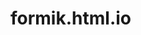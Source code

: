 # formik.html.io


<!DOCTYPE html>
<html lang="en">
    <script src="./ella.formik.form.js"></script>
  <head>
    <meta charset="utf-8" />
    <meta
      name="viewport"
      content="width=device-width, initial-scale=1, shrink-to-fit=no"
    />
    <title>React App</title>
  </head>
  <body>
    <div id="root"></div>
    <!--
      This HTML file is a template.
      If you open it directly in the browser, you will see an empty page.
      You can add webfonts, meta tags, or analytics to this file.
      The build step will place the bundled scripts into the <body> tag.
      To begin the development, run `npm start` or `yarn start`.
      To create a production bundle, use `npm run build` or `yarn build`.
    -->
    <script>
    import React from "react";
// TODO: import useFormik from formik library
import { useFormik } from 'formik';

function App() {
  // TODO: add a const called formik assigned to useFormik()
  const formik = useFormik({
    initialValues: {
      email: "",
      password: "",
    },
    onSubmit: (values) => {
      alert("Login Successful");
    },
    validate: (values) => {
      let errors = {};
      if (!values.email) errors.email = "field required";
      if (!values.password) errors.password = "field required";
      return errors;
    },
  });
  

  return (
    <div>
      //<p>
        The app is ready! You can proceed with the task instructions. TODO:
        build you form here.
      </p>
      <form onSubmit={formik.handleSubmit}>
        <div>Email:</div>
        <input
        id="emailField"
        type="text"
        name="email"
        onChange={formik.handleChange}
        value={formik.values.email}
        />
        {formik.errors.email ? (
          <div id="emailError" style={{ color: red}}>
            {formik.errors.email}
          </div>
        ) : null}
        <div>Password:</div>
        <input 
        id="pswField"
        type="text"
        name="password"
        onChange={formik.handleChange}
        value={formike.value.password}
        />
        <br />
        {formik.errors.password ? (
          <div id="pswError" style={{ color: "red" }}>
            {formik.errors.password}
          </div>
        ) : null}
        <button id="submitBtn" type="submit">
          Submit
        </button>
      </form>
    </div>
  );
}

export default App;

    </script>
  </body>
</html>

